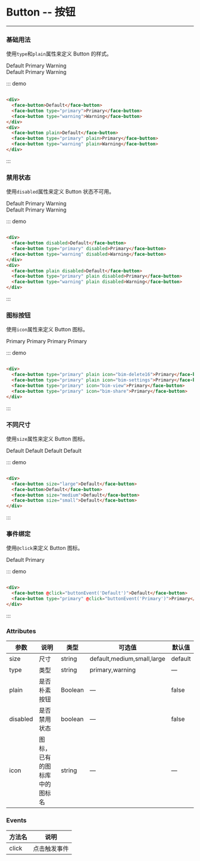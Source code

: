 <script>
  module.exports = {
    methods:{
      buttonEvent:(str)=>{
        alert(str + '-Button Clicked')
      }
    }
      
  };
</script>

# Button -- 按钮
----
### 基础用法
使用```type```和```plain```属性来定义 Button 的样式。

<div class="demo-block">
  <div>
    <face-button>Default</face-button>
    <face-button type="primary">Primary</face-button>
    <face-button type="warning">Warning</face-button>
  </div>
  <div class="mt10">
    <face-button plain>Default</face-button>
    <face-button type="primary" plain>Primary</face-button>
    <face-button type="warning" plain>Warning</face-button>
  </div>
</div>

::: demo
```html

<div>
  <face-button>Default</face-button>
  <face-button type="primary">Primary</face-button>
  <face-button type="warning">Warning</face-button>
</div>
<div>
  <face-button plain>Default</face-button>
  <face-button type="primary" plain>Primary</face-button>
  <face-button type="warning" plain>Warning</face-button>
</div>

```
:::

### 禁用状态
使用```disabled```属性来定义 Button 状态不可用。

<div class="demo-block">
  <div>
    <face-button disabled>Default</face-button>
    <face-button type="primary" disabled>Primary</face-button>
    <face-button type="warning" disabled>Warning</face-button>
  </div>
  <div class="mt10">
    <face-button plain disabled>Default</face-button>
    <face-button type="primary" plain disabled>Primary</face-button>
    <face-button type="warning" plain disabled>Warning</face-button>
  </div>
</div>

::: demo
```html

<div>
  <face-button disabled>Default</face-button>
  <face-button type="primary" disabled>Primary</face-button>
  <face-button type="warning" disabled>Warning</face-button>
</div>
<div>
  <face-button plain disabled>Default</face-button>
  <face-button type="primary" plain disabled>Primary</face-button>
  <face-button type="warning" plain disabled>Warning</face-button>
</div>

```
:::

### 图标按钮
使用```icon```属性来定义 Button 图标。

<div class="demo-block">
  <div>
    <face-button type="primary" plain icon="bim-delete16">Primary</face-button>
    <face-button type="primary" plain icon="bim-settings">Primary</face-button>
    <face-button type="primary" icon="bim-view">Primary</face-button>
    <face-button type="primary" icon="bim-share">Primary</face-button>
  </div>
</div>

::: demo
```html

<div>
  <face-button type="primary" plain icon="bim-delete16">Primary</face-button>
  <face-button type="primary" plain icon="bim-settings">Primary</face-button>
  <face-button type="primary" icon="bim-view">Primary</face-button>
  <face-button type="primary" icon="bim-share">Primary</face-button>
</div>

```
:::

### 不同尺寸
使用```size```属性来定义 Button 图标。

<div class="demo-block">
  <div>
    <face-button size="large">Default</face-button>
    <face-button>Default</face-button>
    <face-button size="medium">Default</face-button>
    <face-button size="small">Default</face-button>
  </div>
</div>

::: demo
```html

<div>
  <face-button size="large">Default</face-button>
  <face-button>Default</face-button>
  <face-button size="medium">Default</face-button>
  <face-button size="small">Default</face-button>
</div>

```
:::

### 事件绑定
使用```@click```来定义 Button 图标。

<div class="demo-block">
  <div>
    <face-button @click="buttonEvent('Default')">Default</face-button>
    <face-button type="primary" @click="buttonEvent('Primary')">Primary</face-button>
  </div>
</div>

::: demo
```html

<div>
  <face-button @click="buttonEvent('Default')">Default</face-button>
  <face-button type="primary" @click="buttonEvent('Primary')">Primary</face-button>
</div>

```
:::

### Attributes
| 参数      | 说明    | 类型      | 可选值       | 默认值   |
|---------- |-------- |---------- |-------------  |-------- |
| size     | 尺寸   | string  |   default,medium,small,large            |    default     |
| type     | 类型   | string    |   primary,warning |     —    |
| plain     | 是否朴素按钮   | Boolean    | — | false   |
| disabled  | 是否禁用状态    | boolean   | —   | false   |
| icon  | 图标，已有的图标库中的图标名 | string   |  —  |  —  |


### Events
| 方法名      | 说明    |
|---------- |-------- |
| click     | 点击触发事件   |


